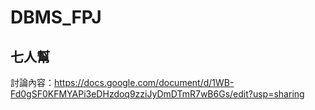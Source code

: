 # DBMS_FPJ
## 七人幫

討論內容：https://docs.google.com/document/d/1WB-Fd0gSF0KFMYAPi3eDHzdoq9zziJyDmDTmR7wB6Gs/edit?usp=sharing
